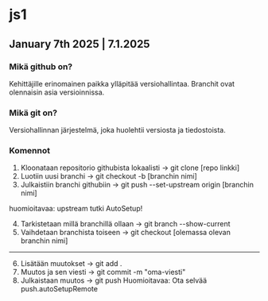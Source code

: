 # js1
## January 7th 2025 | 7.1.2025
### Mikä github on?

Kehittäjille erinomainen paikka ylläpitää versiohallintaa.
Branchit ovat olennaisin asia versioinnissa.

### Mikä git on?

Versiohallinnan järjestelmä, joka huolehtii versiosta ja tiedostoista.

### Komennot

1. Kloonataan repositorio githubista lokaalisti -> git clone [repo linkki]
2. Luotiin uusi branchi -> git checkout -b [branchin nimi]
3. Julkaistiin branchi githubiin -> git push --set-upstream origin [branchin nimi]

huomioitavaa: upstream tutki AutoSetup!

4. Tarkistetaan millä branchillä ollaan -> git branch --show-current
5. Vaihdetaan branchista toiseen -> git checkout [olemassa olevan branchin nimi]
---
6. Lisätään muutokset -> git add .
7. Muutos ja sen viesti -> git commit -m "oma-viesti"
8. Julkaistaan muutos -> git push
Huomioitavaa: Ota selvää push.autoSetupRemote